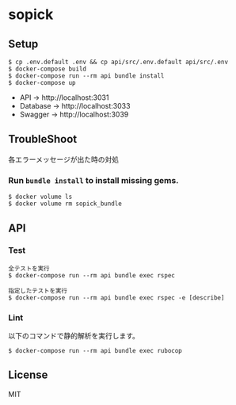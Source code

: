# sopick

## Setup

```
$ cp .env.default .env && cp api/src/.env.default api/src/.env
$ docker-compose build
$ docker-compose run --rm api bundle install
$ docker-compose up
```

- API -> http://localhost:3031
- Database -> http://localhost:3033
- Swagger -> http://localhost:3039

## TroubleShoot

各エラーメッセージが出た時の対処

### Run `bundle install` to install missing gems.

```
$ docker volume ls 
$ docker volume rm sopick_bundle 
```

## API

### Test

```
全テストを実行
$ docker-compose run --rm api bundle exec rspec

指定したテストを実行
$ docker-compose run --rm api bundle exec rspec -e [describe]
```

### Lint

以下のコマンドで静的解析を実行します。

```
$ docker-compose run --rm api bundle exec rubocop
```

## License

MIT
